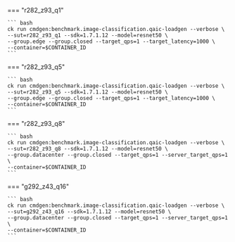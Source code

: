 
<div class="result" markdown>

=== "r282_z93_q1"

    ``` bash
    ck run cmdgen:benchmark.image-classification.qaic-loadgen --verbose \
    --sut=r282_z93_q1 --sdk=1.7.1.12 --model=resnet50 \
    --group.edge --group.closed --target_qps=1 --target_latency=1000 \
    --container=$CONTAINER_ID
    ```

=== "r282_z93_q5"

    ``` bash
    ck run cmdgen:benchmark.image-classification.qaic-loadgen --verbose \
    --sut=r282_z93_q5 --sdk=1.7.1.12 --model=resnet50 \
    --group.edge --group.closed --target_qps=1 --target_latency=1000 \
    --container=$CONTAINER_ID
    ```

=== "r282_z93_q8"

    ``` bash
    ck run cmdgen:benchmark.image-classification.qaic-loadgen --verbose \
    --sut=r282_z93_q8 --sdk=1.7.1.12 --model=resnet50 \
    --group.datacenter --group.closed --target_qps=1 --server_target_qps=1 \
    --container=$CONTAINER_ID
    ```

=== "g292_z43_q16"

    ``` bash
    ck run cmdgen:benchmark.image-classification.qaic-loadgen --verbose \
    --sut=g292_z43_q16 --sdk=1.7.1.12 --model=resnet50 \
    --group.datacenter --group.closed --target_qps=1 --server_target_qps=1 \
    --container=$CONTAINER_ID
    ```

</div>